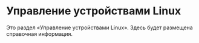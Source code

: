 # Управление устройствами Linux

Это раздел «Управление устройствами Linux». Здесь будет размещена справочная информация.